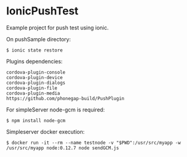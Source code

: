 # IonicPushTest
Example project for push test using ionic.

On pushSample directory:

	$ ionic state restore

Plugins dependencies:

	cordova-plugin-console
	cordova-plugin-device
	cordova-plugin-dialogs
	cordova-plugin-file
	cordova-plugin-media
	https://github.com/phonegap-build/PushPlugin


For simpleServer node-gcm is required:

	$ npm install node-gcm

Simpleserver docker execution:

	$ docker run -it --rm --name testnode -v "$PWD":/usr/src/myapp -w /usr/src/myapp node:0.12.7 node sendGCM.js
